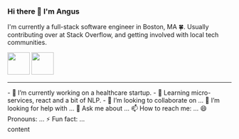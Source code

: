 ### Hi there 👋 I'm Angus

I'm currently a full-stack software engineer in Boston, MA :four_leaf_clover:. Usually contributing over at Stack Overflow, and getting involved with local tech communities.

<a href="https://linkedin.com/in/taskeraj"><img src="https://cdn.iconscout.com/icon/free/png-256/linkedin-42-151143.png" width="50" height="50" /></a>
<a href="https://calendly.com/angus_t"><img src="https://podcastingresources.com/wp-content/uploads/2017/05/calendly-1.png" width="50" height="50" /></a>

---

<div>
  <div style="display: inline-block;">
    - 🔭 I’m currently working on a healthcare startup.
    - 🌱 Learning micro-services, react and a bit of NLP.
    - 👯 I’m looking to collaborate on ...
    🤔 I’m looking for help with ...
    💬 Ask me about ...
    📫 How to reach me: ...
    😄 Pronouns: ...
    ⚡ Fun fact: ...
  </div>
  <div style="display: inline-block;">
    content
  </div>
</div>
